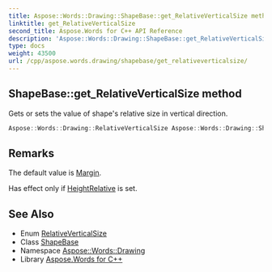 ```yaml
---
title: Aspose::Words::Drawing::ShapeBase::get_RelativeVerticalSize method
linktitle: get_RelativeVerticalSize
second_title: Aspose.Words for C++ API Reference
description: 'Aspose::Words::Drawing::ShapeBase::get_RelativeVerticalSize method. Gets or sets the value of shape''s relative size in vertical direction in C++.'
type: docs
weight: 43500
url: /cpp/aspose.words.drawing/shapebase/get_relativeverticalsize/
---
```

## ShapeBase::get_RelativeVerticalSize method


Gets or sets the value of shape's relative size in vertical direction.

```cpp
Aspose::Words::Drawing::RelativeVerticalSize Aspose::Words::Drawing::ShapeBase::get_RelativeVerticalSize()
```

## Remarks


The default value is [Margin](../../relativeverticalsize/).

Has effect only if [HeightRelative](../get_heightrelative/) is set. 
## See Also

* Enum [RelativeVerticalSize](../../relativeverticalsize/)
* Class [ShapeBase](../)
* Namespace [Aspose::Words::Drawing](../../)
* Library [Aspose.Words for C++](../../../)
